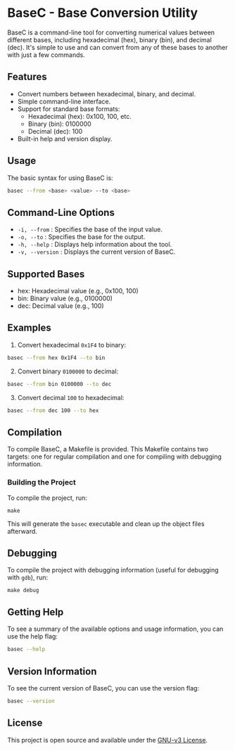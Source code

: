 # BaseC - Base Conversion Utility

BaseC is a command-line tool for converting numerical values between different bases, including hexadecimal (hex), binary (bin), and decimal (dec). It's simple to use and can convert from any of these bases to another with just a few commands.

## Features

* Convert numbers between hexadecimal, binary, and decimal.
* Simple command-line interface.
* Support for standard base formats:
    * Hexadecimal (hex): 0x100, 100, etc.
    * Binary (bin): 0100000
    * Decimal (dec): 100
* Built-in help and version display.

## Usage

The basic syntax for using BaseC is:

```bash
basec --from <base> <value> --to <base>
```

## Command-Line Options

* `-i, --from` : Specifies the base of the input value.
* `-o, --to` : Specifies the base for the output.
* `-h, --help` : Displays help information about the tool.
* `-v, --version` : Displays the current version of BaseC.

## Supported Bases

* hex: Hexadecimal value (e.g., 0x100, 100)
* bin: Binary value (e.g., 0100000)
* dec: Decimal value (e.g., 100)

## Examples
1. Convert hexadecimal `0x1F4` to binary:

```bash
basec --from hex 0x1F4 --to bin
```

2. Convert binary `0100000` to decimal:

```bash
basec --from bin 0100000 --to dec
```
3. Convert decimal `100` to hexadecimal:

```bash
basec --from dec 100 --to hex
```
## Compilation

To compile BaseC, a Makefile is provided. This Makefile contains two targets: one for regular compilation and one for compiling with debugging information.

### Building the Project

To compile the project, run:

```
make
```
This will generate the `basec` executable and clean up the object files afterward.

## Debugging

To compile the project with debugging information (useful for debugging with `gdb`), run:

```
make debug
```

## Getting Help

To see a summary of the available options and usage information, you can use the help flag:

```bash
basec --help
```

## Version Information

To see the current version of BaseC, you can use the version flag:

```bash
basec --version
```

## License

This project is open source and available under the [GNU-v3 License](https://github.com/noobMushroom/base_convertor/blob/main/LICENSE).

